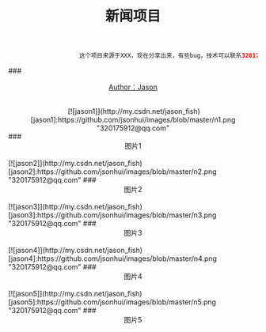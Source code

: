 # <div class="text" align=center background=#005430>新闻项目</div><br>
```java
                    这个项目来源于XXX，现在分享出来，有些bug，技术可以联系320175912@qq.com
```
###<div align=center>[Author：Jason](http://www.ruifengcanyin.com "作者：袁科")</div><br>
<!--<div align=center>
<image border=0 alt="图一" src="https://github.com/jsonhui/images/blob/master/n1.png"></image>
<image border=0 alt="图一" src="https://github.com/jsonhui/images/blob/master/n1.png"></image>
<image border=0 alt="图一" src="https://github.com/jsonhui/images/blob/master/n1.png"></image>
<image border=0 alt="图一" src="https://github.com/jsonhui/images/blob/master/n1.png"></image>
<image border=0 alt="图一" src="https://github.com/jsonhui/images/blob/master/n1.png"></image>
</div>
-->
<!--
<div align=center>
<image border-style:solid; border-width:1px; border-color:#000 alt="图1" src="https://github.com/jsonhui/images/blob/master/n1.png"/>
</div>
-->
<div align=center>
                      <img>
[![jason1]](http://my.csdn.net/jason_fish)
[jason1]:https://github.com/jsonhui/images/blob/master/n1.png "320175912@qq.com"
</img> 
</div>
###<div class="text" align=center>图片1</div><br>
<!--
<div align=center>
<image border-style:solid; border-width:1px; border-color:#000 alt="图2" src="https://github.com/jsonhui/images/blob/master/n2.png"/>
</div>
-->
[![jason2]](http://my.csdn.net/jason_fish)  
[jason2]:https://github.com/jsonhui/images/blob/master/n2.png "320175912@qq.com" 
###<div class="text" align=center>图片2</div><br>
<!--
<div align=center>
<image border-style:solid; border-width:1px; border-color:#000 alt="图3" src="https://github.com/jsonhui/images/blob/master/n3.png"/>
</div>
-->
[![jason3]](http://my.csdn.net/jason_fish)  
[jason3]:https://github.com/jsonhui/images/blob/master/n3.png "320175912@qq.com" 
###<div class="text" align=center>图片3</div><br>
<!--
<div align=center>
<image  border:1 border-color:#000 alt="图4" src="https://github.com/jsonhui/images/blob/master/n4.png"/>
</div>
-->
[![jason4]](http://my.csdn.net/jason_fish)  
[jason4]:https://github.com/jsonhui/images/blob/master/n4.png "320175912@qq.com" 
###<div class="text" align=center>图片4</div><br>
<!--
<div align=center>
<image border-style:solid; border-width:1px; border-color:#000 alt="图5" src="https://github.com/jsonhui/images/blob/master/n5.png"/>
</div>
-->
[![jason5]](http://my.csdn.net/jason_fish)  
[jason5]:https://github.com/jsonhui/images/blob/master/n5.png "320175912@qq.com" 
###<div class="text" align=center>图片5</div><br>
<!--
![image](https://github.com/jsonhui/images/blob/master/n1.png)<br>
###图片2<br>
![image](https://github.com/jsonhui/images/blob/master/n2.png)<br>
###图片3<br>
![image](https://github.com/jsonhui/images/blob/master/n3.png)<br>
###图片4<br>
![image](https://github.com/jsonhui/images/blob/master/n4.png)<br>
###图片5<br>
![image](https://github.com/jsonhui/images/blob/master/n5.png)<br>
-->
